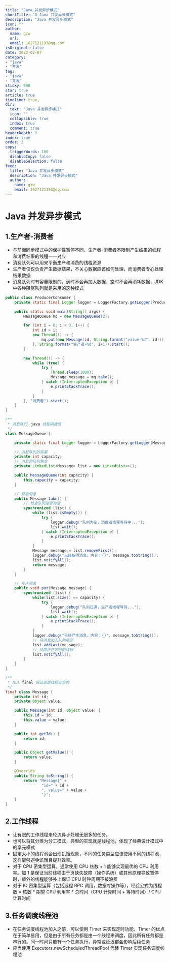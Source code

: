 ```yaml
---
title: "Java 并发异步模式"
shortTitle: "G-Java 并发异步模式"
description: "Java 并发异步模式"
icon: ""
author: 
  name: gzw
  url: 
  email: 1627121193@qq.com
isOriginal: false
date: 2022-02-07
category: 
- "java"
- "并发"
tag:
- "java"
- "并发"
sticky: 998
star: true
article: true
timeline: true,
dir:
  text: "Java 并发异步模式"
  icon: ""
  collapsible: true
  index: true
  comment: true
headerDepth: 3
index: true
order: 2
copy:
  triggerWords: 100
  disableCopy: false
  disableSelection: false
feed:
  title: "Java 并发异步模式"
  description: "Java 并发异步模式"
  author:
    name: gzw
    email: 1627121193@qq.com
---
```






# Java 并发异步模式

## 1.生产者-消费者

- 与前面同步模式中的保护性暂停不同，生产者-消费者不限制产生结果的线程和消费结果的线程一一对应
- 消费队列可以用来平衡生产和消费的线程资源
- 生产者仅仅负责产生数据结果，不关心数据应该如何处理，而消费者专心处理结果数据
- 消息队列时有容量限制的，满时不会再加入数据，空时不会再消耗数据，JDK 中各种阻塞队列就是采用的这种模式 

```java
public class ProducerConsumer {
    private static final Logger logger = LoggerFactory.getLogger(ProducerConsumer.class);

    public static void main(String[] args) {
        MessageQueue mq = new MessageQueue(2);

        for (int i = 0; i < 3; i++) {
            int id = i;
            new Thread(() -> {
                mq.put(new Message(id, String.format("value-%d", id)));
            }, String.format("生产者-%d", i+1)).start();
        }

        new Thread(() -> {
            while (true) {
                try {
                    Thread.sleep(1000);
                    Message message = mq.take();
                } catch (InterruptedException e) {
                    e.printStackTrace();
                }
            }
        }, "消费者").start();
    }
}

/**
 * 消息队列，java 线程间通信
 */
class MessageQueue {

    private static final Logger logger = LoggerFactory.getLogger(MessageQueue.class);

    // 消息队列的容量
    private int capacity;
    // 消息的队列集合
    private LinkedList<Message> list = new LinkedList<>();

    public MessageQueue(int capacity) {
        this.capacity = capacity;
    }

    // 获取消息
    public Message take() {
        // 检查队列是否为空
        synchronized (list) {
            while (list.isEmpty()) {
                try {
                    logger.debug("队列为空，消费者线程等待中...");
                    list.wait();
                } catch (InterruptedException e) {
                    e.printStackTrace();
                }
            }
            Message message = list.removeFirst();
            logger.debug("已经取得消息，内容：{}", message.toString());
            list.notifyAll();
            return message;
        }
    }

    // 存入消息
    public void put(Message message) {
        synchronized (list) {
            while(list.size() == capacity) {
                try {
                    logger.debug("队列已满，生产者线程等待...");
                    list.wait();
                } catch (InterruptedException e) {
                    e.printStackTrace();
                }
            }
            logger.debug("已经产生消息，内容：{}", message.toString());
            // 将消息加入队列尾部
            list.addLast(message);
            // 唤醒正在等待的线程
            list.notifyAll();
        }
    }
}

/**
 * 加入 final 保证这是线程安全的
 */
final class Message {
    private int id;
    private Object value;

    public Message(int id, Object value) {
        this.id = id;
        this.value = value;
    }

    public int getId() {
        return id;
    }

    public Object getValue() {
        return value;
    }

    @Override
    public String toString() {
        return "Message{" +
                "id=" + id +
                ", value=" + value +
                '}';
    }
}
```





## 2.工作线程

- 让有限的工作线程来轮流异步处理无限多的任务。
- 也可以将其分类为分工模式，典型的实现就是线程池，体现了经典设计模式中的享元模式
- 固定大小的线程池会出现饥饿现象，不同的任务类型应该使用不同的线程池，这样能够避免饥饿且提升效率。
- 对于 CPU 密集型运算。通常使用 CPU 核数 + 1 能够实现最优的 CPU 利用率。加 1 是保证当前线程由于页缺失故障（操作系统）或其他原理导致暂停时，额外的线程能够补上保证 CPU 时钟周期不被浪费
- 对于 IO 密集型运算（包括远程 RPC 调用，数据库操作等），经验公式为线程数 = 核数 * 期望 CPU 利用率 * 总时间（CPU 计算时间 + 等待时间）/ CPU 计算时间





## 3.任务调度线程池

- 在任务调度线程池加入之前，可以使用 Timer 来实现定时功能，Timer 的优点在于简单易用，但是由于所有任务都是由一个线程来调度，因此所有任务都是串行的。同一时间只能有一个任务执行，异常或延迟都会影响后续任务
- 应当使用 Executors.newScheduledThreadPool 代替 Timer 实现任务调度线程池

